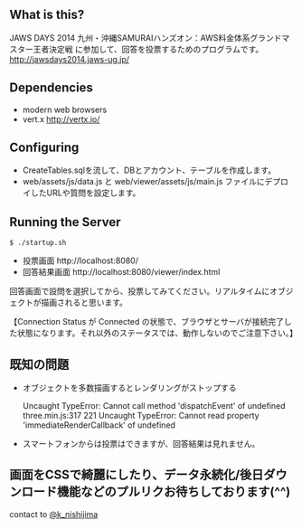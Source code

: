 ## What is this?

JAWS DAYS 2014 九州・沖縄SAMURAIハンズオン：AWS料金体系グランドマスター王者決定戦 に参加して、回答を投票するためのプログラムです。
http://jawsdays2014.jaws-ug.jp/



## Dependencies

* modern web browsers
* vert.x http://vertx.io/


## Configuring

* CreateTables.sqlを流して、DBとアカウント、テーブルを作成します。
* web/assets/js/data.js と web/viewer/assets/js/main.js ファイルにデプロイしたURLや質問を設定します。


## Running the Server

    $ ./startup.sh

* 投票画面 http://localhost:8080/
* 回答結果画面 http://localhost:8080/viewer/index.html

回答画面で設問を選択してから、投票してみてください。リアルタイムにオブジェクトが描画されると思います。

【Connection Status が Connected の状態で、ブラウザとサーバが接続完了した状態になります。それ以外のステータスでは、動作しないのでご注意下さい。】

## 既知の問題

* オブジェクトを多数描画するとレンダリングがストップする

    Uncaught TypeError: Cannot call method 'dispatchEvent' of undefined three.min.js:317
221
	Uncaught TypeError: Cannot read property 'immediateRenderCallback' of undefined



* スマートフォンからは投票はできますが、回答結果は見れません。


## 画面をCSSで綺麗にしたり、データ永続化/後日ダウンロード機能などのプルリクお待ちしております(^^)

contact to [@k_nishijima](https://twitter.com/k_nishijima)
